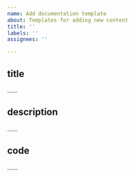 ```yaml
---
name: Add documentation template
about: Templates for adding new content
title: ''
labels: ''
assignees: ''

---
```


## title
......

## description
......

## code
......
